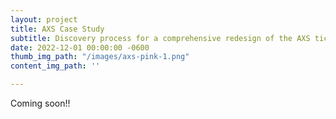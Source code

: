 ```yaml
---
layout: project
title: AXS Case Study
subtitle: Discovery process for a comprehensive redesign of the AXS ticketing app
date: 2022-12-01 00:00:00 -0600
thumb_img_path: "/images/axs-pink-1.png"
content_img_path: ''

---
```

Coming soon!!
